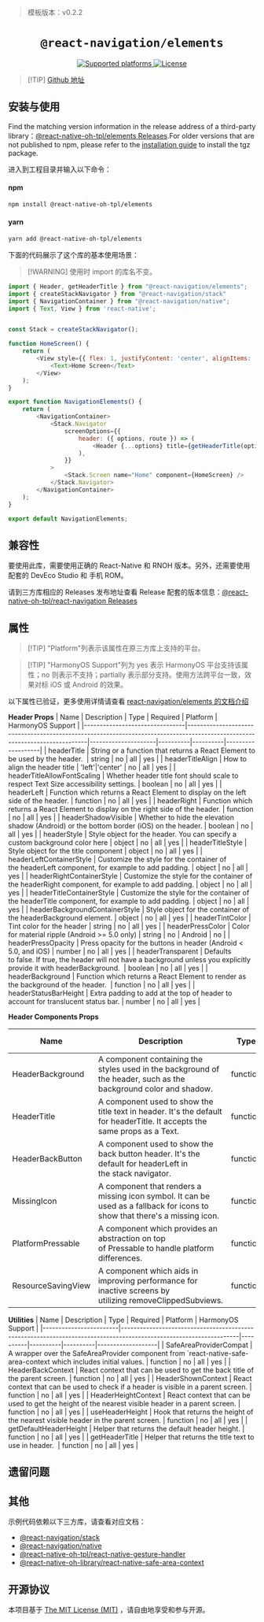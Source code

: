 > 模板版本：v0.2.2

<p align="center">
  <h1 align="center"> <code>@react-navigation/elements</code> </h1>
</p>
<p align="center">
    <a href="https://github.com/react-navigation/react-navigation/tree/6.x/packages/elements">
        <img src="https://img.shields.io/badge/platforms-android%20|%20ios%20|%20web%20|%20harmony%20-lightgrey.svg" alt="Supported platforms" />
    </a>
    <a href="https://github.com/react-navigation/react-navigation/blob/6.x/packages/elements/LICENSE">
        <img src="https://img.shields.io/badge/license-MIT-green.svg" alt="License" />
    </a>
</p>

> [!TIP] [Github 地址](https://github.com/react-native-oh-library/react-navigation/tree/sig/packages/elements)


## 安装与使用

Find the matching version information in the release address of a third-party library：[@react-native-oh-tpl/elements Releases](https://github.com/react-native-oh-library/react-navigation/releases).For older versions that are not published to npm, please refer to the [installation guide](/en/tgz-usage-en.md) to install the tgz package.

进入到工程目录并输入以下命令：


<!-- tabs:start -->

#### **npm**

```bash
npm install @react-native-oh-tpl/elements
```

#### **yarn**

```bash
yarn add @react-native-oh-tpl/elements
```

<!-- tabs:end -->


下面的代码展示了这个库的基本使用场景：

> [!WARNING] 使用时 import 的库名不变。

```js
import { Header, getHeaderTitle } from "@react-navigation/elements";
import { createStackNavigator } from "@react-navigation/stack"
import { NavigationContainer } from "@react-navigation/native";
import { Text, View } from 'react-native';


const Stack = createStackNavigator();

function HomeScreen() {
    return (
        <View style={{ flex: 1, justifyContent: 'center', alignItems: 'center' }}>
            <Text>Home Screen</Text>
        </View>
    );
}

export function NavigationElements() {
    return (
        <NavigationContainer>
            <Stack.Navigator
                screenOptions={{
                    header: ({ options, route }) => (
                        <Header {...options} title={getHeaderTitle(options, route.name)} headerStyle={{ backgroundColor: 'red' }} />
                    ),
                }}
            >
                <Stack.Screen name="Home" component={HomeScreen} />
            </Stack.Navigator>
        </NavigationContainer>
    );
}

export default NavigationElements;
```

## 兼容性

要使用此库，需要使用正确的 React-Native 和 RNOH 版本。另外，还需要使用配套的 DevEco Studio 和 手机 ROM。

请到三方库相应的 Releases 发布地址查看 Release 配套的版本信息：[@react-native-oh-tpl/react-navigation Releases](https://github.com/react-native-oh-library/react-navigation/releases?q=elements&expanded=true)

## 属性

> [!TIP] "Platform"列表示该属性在原三方库上支持的平台。

> [!TIP] "HarmonyOS Support"列为 yes 表示 HarmonyOS 平台支持该属性；no 则表示不支持；partially 表示部分支持。使用方法跨平台一致，效果对标 iOS 或 Android 的效果。

以下属性已验证，更多使用详情请查看 [react-navigation/elements 的文档介绍](https://reactnavigation.org/docs/elements)

**Header Props**
| Name                           | Description                                                                                                                | Type                | Required | Platform | HarmonyOS Support |
|--------------------------------|----------------------------------------------------------------------------------------------------------------------------|---------------------|----------|----------|-------------------|
| headerTitle                    | String or a function that returns a React Element to be used by the header.                                                |              string       | no       | all      | yes               |
| headerTitleAlign               | How to align the header title                                                                                              | 'left'&#124;'center' | no       | all      | yes               |
| headerTitleAllowFontScaling    | Whether header title font should scale to respect Text Size accessibility settings.                                        | boolean             | no       | all      | yes               |
| headerLeft                     | Function which returns a React Element to display on the left side of the header.                                          | function            | no       | all      | yes               |
| headerRight                    | Function which returns a React Element to display on the right side of the header.                                         | function            | no       | all      | yes               |
| headerShadowVisible            | Whether to hide the elevation shadow (Android) or the bottom border (iOS) on the header.                                   | boolean             | no       | all      | yes               |
| headerStyle                    | Style object for the header. You can specify a custom background color here                                                | object              | no       | all      | yes               |
| headerTitleStyle               | Style object for the title component                                                                                       | object              | no       | all      | yes               |
| headerLeftContainerStyle       | Customize the style for the container of the headerLeft component, for example to add padding.                             | object              | no       | all      | yes               |
| headerRightContainerStyle      | Customize the style for the container of the headerRight component, for example to add padding.                            | object              | no       | all      | yes               |
| headerTitleContainerStyle      | Customize the style for the container of the headerTitle component, for example to add padding.                            | object              | no       | all      | yes               |
| headerBackgroundContainerStyle | Style object for the container of the headerBackground element.                                                            | object              | no       | all      | yes               |
| headerTintColor                | Tint color for the header                                                                                                  | string              | no       | all      | yes               |
| headerPressColor               | Color for material ripple (Android >= 5.0 only)                                                                            | string              | no       | Android  | no                |
| headerPressOpacity             | Press opacity for the buttons in header (Android < 5.0, and iOS)                                                           | number              | no       | all      | yes               |
| headerTransparent              | Defaults to false. If true, the header will not have a background unless you explicitly provide it with headerBackground.  | boolean             | no       | all      | yes               |
| headerBackground               | Function which returns a React Element to render as the background of the header.                                          | function            | no       | all      | yes               |
| headerStatusBarHeight          | Extra padding to add at the top of header to account for translucent status bar.                                           | number              | no       | all      | yes               |


**Header Components Props**

| Name               | Description                                                                                                                  | Type     | Required | Platform | HarmonyOS Support |
|--------------------|------------------------------------------------------------------------------------------------------------------------------|----------|----------|----------|-------------------|
| HeaderBackground   | A component containing the styles used in the background of the header, such as the background color and shadow.             | function | no       | all      | yes               |
| HeaderTitle        | A component used to show the title text in header. It's the default for headerTitle. It accepts the same props as a Text.    | function | no       | all      | yes               |
| HeaderBackButton   | A component used to show the back button header. It's the default for headerLeft in the stack navigator.                     | function | no       | all      | yes               |
| MissingIcon        | A component that renders a missing icon symbol. It can be used as a fallback for icons to show that there's a missing icon.  | function | no       | all      | yes               |
| PlatformPressable  | A component which provides an abstraction on top of Pressable to handle platform differences.                                | function | no       | all      | yes               |
| ResourceSavingView | A component which aids in improving performance for inactive screens by utilizing removeClippedSubviews.                     | function | no       | all      | yes               |

**Utilities**
| Name                   | Description                                                                                                       | Type     | Required | Platform | HarmonyOS Support |
|------------------------|-------------------------------------------------------------------------------------------------------------------|----------|----------|----------|-------------------|
| SafeAreaProviderCompat | A wrapper over the SafeAreaProvider component from `react-native-safe-area-context which includes initial values. | function | no       | all      | yes               |
| HeaderBackContext      | React context that can be used to get the back title of the parent screen.                                        | function | no       | all      | yes               |
| HeaderShownContext     | React context that can be used to check if a header is visible in a parent screen.                                | function | no       | all      | yes               |
| HeaderHeightContext    | React context that can be used to get the height of the nearest visible header in a parent screen.                | function | no       | all      | yes               |
| useHeaderHeight        | Hook that returns the height of the nearest visible header in the parent screen.                                  | function | no       | all      | yes               |
| getDefaultHeaderHeight | Helper that returns the default header height.                                                                    | function | no       | all      | yes               |
| getHeaderTitle         | Helper that returns the title text to use in header.                                                              | function | no       | all      | yes               |    


## 遗留问题

## 其他

示例代码依赖以下三方库，请查看对应文档：
+ [@react-navigation/stack](/zh-cn/react-navigation-stack.md)
+ [@react-navigation/native](/zh-cn/react-navigation-native.md)
+ [@react-native-oh-tpl/react-native-gesture-handler](/zh-cn/react-native-gesture-handler.md)
+ [@react-native-oh-library/react-native-safe-area-context](/zh-cn/react-native-safe-area-context.md)
  
## 开源协议

本项目基于 [The MIT License (MIT)](https://github.com/react-navigation/react-navigation/blob/6.x/packages/elements/LICENSE) ，请自由地享受和参与开源。